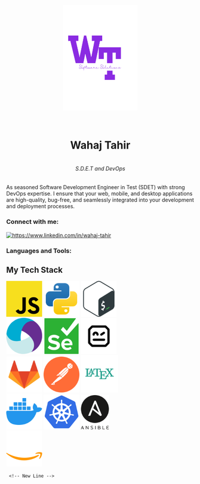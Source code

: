 <div align="center">
  <img src="./MyStack/artifact.png" alt="Logo" width="200">
  <h1><br>Wahaj Tahir</br></h1>
</div>
<div align="center">
  <h6><br>S.D.E.T and DevOps</br></h6>
</div>
As seasoned Software Development Engineer in Test (SDET) with strong DevOps expertise. I ensure that your web, mobile, and desktop applications are high-quality, bug-free, and seamlessly integrated into your development and deployment processes.

<h3 align="left">Connect with me:</h3>
<p align="left">
<a href="https://linkedin.com/in/https://www.linkedin.com/in/wahaj-tahir" target="blank"><img align="center" src="https://raw.githubusercontent.com/rahuldkjain/github-profile-readme-generator/master/src/images/icons/Social/linked-in-alt.svg" alt="https://www.linkedin.com/in/wahaj-tahir" height="30" width="40" /></a>
</p>

<h3 align="left">Languages and Tools:</h3>
<p align="left"> 
  <section id="tech-stack" class="tech-stack">
        <h1> My Tech Stack</h1>
 <div>
     <!-- JAVASCRIPT -->
     <img  width="96 " src="./MyStack/javascript.svg" alt="Javascript">
     <!-- PYTHON -->
     <img  width="96 " src="./MyStack/python.svg" alt="Python">
     <!-- BASH -->
     <img  width="96 " src="./MyStack/bash.svg" alt="Bash">
 
  </div>
 <!-- New Line -->
 <div>
     <!-- APPIUM -->
     <img  width="96" src="./MyStack/appium.svg" alt="Appium">
      <!-- SELENIUM -->
     <img  width="96" src="./MyStack/selenium.svg" alt="selenium">
    <!-- RobotFrameWork -->
 <img  width="96" src="./MyStack/robotframework.svg" alt="Robot">
   </div>
 <!-- New Line -->
 <div>
     <!-- GITLAB -->
     <img  width="96" src="./MyStack/gitlab.svg" alt="Gitlab">

  <!-- POSTMAN -->
 <img  width="96" src="./MyStack/postman.svg" alt="Postman">
        <!-- LATEX -->
 <img  width="100"  src="./MyStack/latex.svg" alt="Latex">
  </div>
  
  <!-- New Line -->
  <div>
    <!-- DOCKER -->
    <img  width="96" src="./MyStack/docker.svg" alt="Docker">
    <!-- KUBERNETS -->
    <img  width="96" src="./MyStack/kubernets.svg" alt="Kubernets">
    <!-- ANSIBLE -->
    <img  width="75"  src="./MyStack/ansible.svg" alt="Ansible">
    

</div>

   <!-- New Line -->
   <div>
  <!-- AWS -->
  <img  width="96"  src="./MyStack/AWS.svg" alt="Aws">
   </div>


     <!-- New Line -->
 </p>




